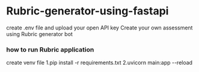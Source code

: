 # Rubric-generator-using-fastapi

create .env file and upload your open API key
Create your own assessment using Rubric generator bot
### how to run Rubric application
create venv file
1.pip install -r requirements.txt
2.uvicorn main:app --reload
